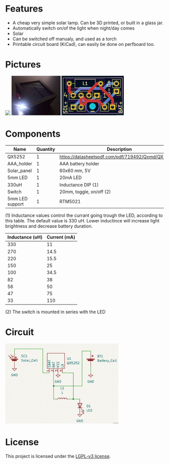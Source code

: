 # Features
* A cheap very simple solar lamp. Can be 3D printed, or built in a glass jar.
* Automatically switch on/of the light when night/day comes
* Solar
* Can be switched off manualy, and used as a torch
* Printable circuit board (KiCad), can easily be done on perfboard too.

# Pictures
<img src="https://raw.githubusercontent.com/pierreblavy2/elec-solar_lamp/main/images/photo-day.jpg" height="125px"> <img src="https://raw.githubusercontent.com/pierreblavy2/elec-solar_lamp/main/images/photo-night.jpg" height="125px"> <img src="https://raw.githubusercontent.com/pierreblavy2/elec-solar_lamp/main/images/screen-pcb.jpg" height="125px">

# Components

|Name|Quantity|Description|
|---|---|---|
|QX5252|1|https://datasheetspdf.com/pdf/719492/Qxmd/QX5252/1|
|AAA_holder|1|AAA battery holder|
|Solar_panel|1|60x60 mm, 5V|
|5mm LED|1|20mA LED|
|330uH|1|Inductance DIP (1)|
|Switch|1|20mm, toggle, on/off (2)|
|5mm LED support|1|RTM5021|

(1) Inductance values control the currant going trough the LED, according to this table. The default value is 330 uH. Lower inductince will increase light brightness and decrease battery duration.


|Inductance (uH)|Current (mA)|
|---|---|
|330|11|
|270|14.5|
|220|15.5|
|150|25|
|100|34.5|
|82|38|
|56|50|
|47|75|
|33|110|

(2) The switch is mounted in series with the LED

# Circuit
<img src="https://raw.githubusercontent.com/pierreblavy2/elec-solar_lamp/main/images/screen-circuit.jpg" height="254px"> 


# License
This project is licensed under the [LGPL-v3 license](https://www.gnu.org/licenses/lgpl-3.0.txt). 

